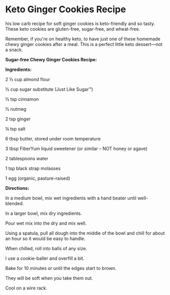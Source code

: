 # Keto Ginger Cookies Recipe

his low carb recipe for soft ginger cookies is keto-friendly and so tasty. These keto cookies are gluten-free, sugar-free, and wheat-free.   

Remember, if you're on healthy keto, to have just one of these homemade chewy ginger cookies after a meal. This is a perfect little keto dessert—not a snack. 

**Sugar-free Chewy Ginger Cookies Recipe:**

**Ingredients:**

2 ½ cup almond flour

½ cup sugar substitute (Just Like Sugar™)

½ tsp cinnamon

½ nutmeg

2 tsp ginger

¼ tsp salt

6 tbsp butter, stored under room temperature

3 tbsp FiberYum liquid sweetener (or similar – NOT honey or agave)

2 tablespoons water

1 tsp black strap molasses

1 egg (organic, pasture-raised)

**Directions:**

In a medium bowl, mix wet ingredients with a hand beater until well-blended.

In a larger bowl, mix dry ingredients.

Pour wet mix into the dry and mix well.

Using a spatula, pull all dough into the middle of the bowl and chill for about an hour so it would be easy to handle. 

When chilled, roll into balls of any size.

I use a cookie-baller and overfill a bit.

Bake for 10 minutes or until the edges start to brown.

They will be soft when you take them out.

Cool on a wire rack.